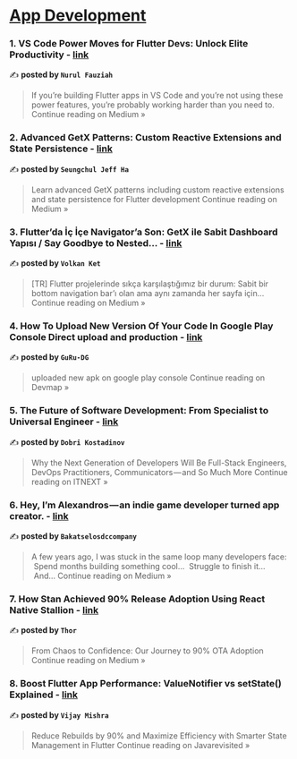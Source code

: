 
<h1><a href=https://medium.com/tag/mobile-app-development/recommended target="_blank" rel="noopener noreferrer">App Development</a></h1>
<h3>1. VS Code Power Moves for Flutter Devs: Unlock Elite Productivity - <a href="https://nurfazzi.medium.com/vs-code-power-moves-for-flutter-devs-unlock-elite-productivity-b29afe418667?source=rss------mobile_app_development-5" target="_blank" rel="noopener noreferrer">link</a></h3>

✍️ **posted by `Nurul Fauziah`**

<blockquote>If you’re building Flutter apps in VS Code and you’re not using these power features, you’re probably working harder than you need to.
Continue reading on Medium »</blockquote>

<h3>2. Advanced GetX Patterns: Custom Reactive Extensions and State Persistence - <a href="https://medium.com/@alaxhenry0121/advanced-getx-patterns-custom-reactive-extensions-and-state-persistence-a5163f3cf349?source=rss------mobile_app_development-5" target="_blank" rel="noopener noreferrer">link</a></h3>

✍️ **posted by `Seungchul Jeff Ha`**

<blockquote>Learn advanced GetX patterns including custom reactive extensions and state persistence for Flutter development
Continue reading on Medium »</blockquote>

<h3>3. Flutter’da İç İçe Navigator’a Son: GetX ile Sabit Dashboard Yapısı / Say Goodbye to Nested… - <a href="https://medium.com/@ketvolkan1/flutterda-i%CC%87%C3%A7-i%CC%87%C3%A7e-navigator-a-son-getx-ile-sabit-dashboard-yap%C4%B1s%C4%B1-say-goodbye-to-nested-93d440c54cc3?source=rss------mobile_app_development-5" target="_blank" rel="noopener noreferrer">link</a></h3>

✍️ **posted by `Volkan Ket`**

<blockquote>[TR] Flutter projelerinde sıkça karşılaştığımız bir durum: Sabit bir bottom navigation bar’ı olan ama aynı zamanda her sayfa için…
Continue reading on Medium »</blockquote>

<h3>4. How To Upload New Version Of Your Code In Google Play Console Direct upload and production - <a href="https://medium.com/devmap/how-to-upload-new-version-of-your-code-in-google-play-console-direct-upload-and-production-4e1473a10a6a?source=rss------mobile_app_development-5" target="_blank" rel="noopener noreferrer">link</a></h3>

✍️ **posted by `GuRu-DG`**

<blockquote>uploaded new apk on google play console
Continue reading on Devmap »</blockquote>

<h3>5. The Future of Software Development: From Specialist to Universal Engineer - <a href="https://itnext.io/the-future-of-software-development-from-specialist-to-universal-engineer-ed1ece66034b?source=rss------mobile_app_development-5" target="_blank" rel="noopener noreferrer">link</a></h3>

✍️ **posted by `Dobri Kostadinov`**

<blockquote>Why the Next Generation of Developers Will Be Full-Stack Engineers, DevOps Practitioners, Communicators — and So Much More
Continue reading on ITNEXT »</blockquote>

<h3>6. Hey, I’m Alexandros — an indie game developer turned app creator. - <a href="https://medium.com/@bakatselosdccompany/hey-im-alexandros-an-indie-game-developer-turned-app-creator-e15c869d5b09?source=rss------mobile_app_development-5" target="_blank" rel="noopener noreferrer">link</a></h3>

✍️ **posted by `Bakatselosdccompany`**

<blockquote>A few years ago, I was stuck in the same loop many developers face:
 Spend months building something cool…
 Struggle to finish it…
 And…
Continue reading on Medium »</blockquote>

<h3>7. How Stan Achieved 90% Release Adoption Using React Native Stallion - <a href="https://medium.com/@thor_68955/how-stan-achieved-90-release-adoption-using-react-native-stallion-ab4b00b7e588?source=rss------mobile_app_development-5" target="_blank" rel="noopener noreferrer">link</a></h3>

✍️ **posted by `Thor`**

<blockquote>From Chaos to Confidence: Our Journey to 90% OTA Adoption
Continue reading on Medium »</blockquote>

<h3>8. Boost Flutter App Performance: ValueNotifier vs setState() Explained - <a href="https://medium.com/javarevisited/boost-flutter-app-performance-valuenotifier-vs-setstate-explained-f3069676c504?source=rss------mobile_app_development-5" target="_blank" rel="noopener noreferrer">link</a></h3>

✍️ **posted by `Vijay Mishra`**

<blockquote>Reduce Rebuilds by 90% and Maximize Efficiency with Smarter State Management in Flutter
Continue reading on Javarevisited »</blockquote>


